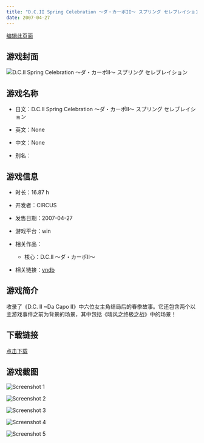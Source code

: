 ```yaml
---
title: "D.C.II Spring Celebration ～ダ・カーポII～ スプリング セレブレイション"
date: 2007-04-27
---
```

[编辑此页面](https://github.com/ACG-3/ADV3-source/blob/main/source/_posts/games/D.C.II%20Spring%20Celebration%20%EF%BD%9E%E3%83%80%E3%83%BB%E3%82%AB%E3%83%BC%E3%83%9DII%EF%BD%9E%20%E3%82%B9%E3%83%97%E3%83%AA%E3%83%B3%E3%82%B0%20%E3%82%BB%E3%83%AC%E3%83%96%E3%83%AC%E3%82%A4%E3%82%B7%E3%83%A7%E3%83%B3.md)

## 游戏封面

![D.C.II Spring Celebration ～ダ・カーポII～ スプリング セレブレイション](https%3A//pan.timero.xyz/onedrive/img_lib_001/D.C.II%20Spring%20Celebration%20%EF%BD%9E%E3%83%80%E3%83%BB%E3%82%AB%E3%83%BC%E3%83%9DII%EF%BD%9E%20%E3%82%B9%E3%83%97%E3%83%AA%E3%83%B3%E3%82%B0%20%E3%82%BB%E3%83%AC%E3%83%96%E3%83%AC%E3%82%A4%E3%82%B7%E3%83%A7%E3%83%B3_cover.avif)


## 游戏名称

- 日文：D.C.II Spring Celebration ～ダ・カーポII～ スプリング セレブレイション
- 英文：None
- 中文：None

- 别名：


## 游戏信息

- 时长：16.87 h
- 开发者：CIRCUS
- 发售日期：2007-04-27
- 游戏平台：win
- 相关作品：
   - 核心：D.C.II ～ダ・カーポII～

- 相关链接：[vndb](https://vndb.org/v384)


## 游戏简介

收录了《D.C. II ~Da Capo II》中六位女主角结局后的春季故事。它还包含两个以主游戏事件之前为背景的场景，其中包括《晴风之终极之战》中的场景！


## 下载链接

[点击下载](https://pan.timero.xyz/onedrive/adv_lib_001/D.C.II%20Spring%20Celebration%20%EF%BD%9E%E3%83%80%E3%83%BB%E3%82%AB%E3%83%BC%E3%83%9DII%EF%BD%9E%20%E3%82%B9%E3%83%97%E3%83%AA%E3%83%B3%E3%82%B0%20%E3%82%BB%E3%83%AC%E3%83%96%E3%83%AC%E3%82%A4%E3%82%B7%E3%83%A7%E3%83%B3)


## 游戏截图


![Screenshot 1](https%3A//pan.timero.xyz/onedrive/img_lib_001/D.C.II%20Spring%20Celebration%20%EF%BD%9E%E3%83%80%E3%83%BB%E3%82%AB%E3%83%BC%E3%83%9DII%EF%BD%9E%20%E3%82%B9%E3%83%97%E3%83%AA%E3%83%B3%E3%82%B0%20%E3%82%BB%E3%83%AC%E3%83%96%E3%83%AC%E3%82%A4%E3%82%B7%E3%83%A7%E3%83%B3_Screenshot_1.avif)

![Screenshot 2](https%3A//pan.timero.xyz/onedrive/img_lib_001/D.C.II%20Spring%20Celebration%20%EF%BD%9E%E3%83%80%E3%83%BB%E3%82%AB%E3%83%BC%E3%83%9DII%EF%BD%9E%20%E3%82%B9%E3%83%97%E3%83%AA%E3%83%B3%E3%82%B0%20%E3%82%BB%E3%83%AC%E3%83%96%E3%83%AC%E3%82%A4%E3%82%B7%E3%83%A7%E3%83%B3_Screenshot_2.avif)

![Screenshot 3](https%3A//pan.timero.xyz/onedrive/img_lib_001/D.C.II%20Spring%20Celebration%20%EF%BD%9E%E3%83%80%E3%83%BB%E3%82%AB%E3%83%BC%E3%83%9DII%EF%BD%9E%20%E3%82%B9%E3%83%97%E3%83%AA%E3%83%B3%E3%82%B0%20%E3%82%BB%E3%83%AC%E3%83%96%E3%83%AC%E3%82%A4%E3%82%B7%E3%83%A7%E3%83%B3_Screenshot_3.avif)

![Screenshot 4](https%3A//pan.timero.xyz/onedrive/img_lib_001/D.C.II%20Spring%20Celebration%20%EF%BD%9E%E3%83%80%E3%83%BB%E3%82%AB%E3%83%BC%E3%83%9DII%EF%BD%9E%20%E3%82%B9%E3%83%97%E3%83%AA%E3%83%B3%E3%82%B0%20%E3%82%BB%E3%83%AC%E3%83%96%E3%83%AC%E3%82%A4%E3%82%B7%E3%83%A7%E3%83%B3_Screenshot_4.avif)

![Screenshot 5](https%3A//pan.timero.xyz/onedrive/img_lib_001/D.C.II%20Spring%20Celebration%20%EF%BD%9E%E3%83%80%E3%83%BB%E3%82%AB%E3%83%BC%E3%83%9DII%EF%BD%9E%20%E3%82%B9%E3%83%97%E3%83%AA%E3%83%B3%E3%82%B0%20%E3%82%BB%E3%83%AC%E3%83%96%E3%83%AC%E3%82%A4%E3%82%B7%E3%83%A7%E3%83%B3_Screenshot_5.avif)

